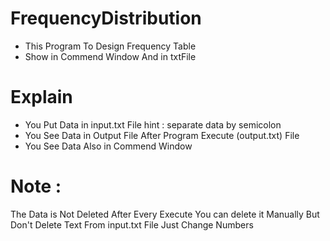 # FrequencyDistribution 

- This Program To Design Frequency Table 
- Show in Commend Window And in txtFile 

# Explain
- You Put Data in input.txt File
hint : separate data by semicolon
- You See Data in Output File After Program Execute 
(output.txt) File 
- You See Data Also in Commend Window

# Note : 
The Data is Not Deleted After Every Execute 
You can delete it Manually But Don't Delete Text From input.txt File Just Change Numbers
